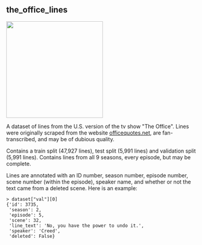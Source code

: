 ## the_office_lines

<img src="https://a.pinatafarm.com/1351x1232/c8fa71efd1/the-office-handshake.jpg" width="256">

A dataset of lines from the U.S. version of the tv show "The Office". Lines were originally scraped from the website [officequotes.net](https://www.officequotes.net/), are fan-transcribed, and may be of dubious quality.

Contains a train split (47,927 lines), test split (5,991 lines) and validation split (5,991 lines). Contains lines from all 9 seasons, every episode, but may be complete.


Lines are annotated with an ID number, season number, episode number, scene number (within the episode), speaker name, and whether or not the text came from a deleted scene. Here is an example:

```
> dataset["val"][0]
{'id': 3735,
 'season': 2,
 'episode': 5,
 'scene': 32,
 'line_text': 'No, you have the power to undo it.',
 'speaker': 'Creed',
 'deleted': False}
```

